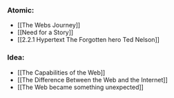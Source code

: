 
### Atomic:
- [[The Webs Journey]]
- [[Need for a Story]]
- [[2.2.1 Hypertext The Forgotten hero Ted Nelson]]

### Idea:
- [[The Capabilities of the Web]]
- [[The Difference Between the Web and the Internet]]
- [[The Web became something unexpected]]